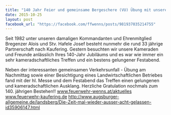 ```yaml
---
title: "140 Jahr Feier und gemeinsame Bergeschere (VU) Übung mit unseren Kameraden der Partnerfeuerwehr in Kaufering"
date: 2015-10-25
layout: post
facebook_url: "https://facebook.com/ffwenns/posts/981937035214755"
---
```


Seit 1982 unter unseren damaligen Kommandanten und Ehrenmitglied Bregenzer Alois und Stv. Hafele Josef besteht nunmehr die rund 33 jährige Partnerschaft nach Kaufering. Gestern besuchten wir unsere Kameraden und Freunde anlässlich Ihres 140-Jahr Jubiläums und es war wie immer ein sehr kameradschaftliches Treffen und ein bestens gelungener Festabend.

Neben der interessanten gemeinsamen Verkehrsunfall - Übung am Nachmittag sowie einer Besichtigung eines Landwirtschaftlichen Betriebes fand mit der hl. Messe und dem Festabend das Treffen einen gelungenen und kameradschaftlichen Ausklang. Herzliche Gratulation nochmals zum 140. jährigen Bestehen!! www.feuerwehr-wenns.at/aktuelles
www.feuerwehr-kaufering.de
http://www.augsburger-allgemeine.de/landsberg/Die-Zeit-mal-wieder-ausser-acht-gelassen-id35906147.html